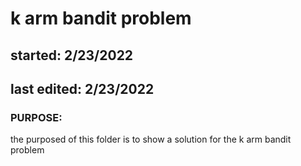 # k arm bandit problem

## started: 2/23/2022
## last edited: 2/23/2022

### PURPOSE:
the purposed of this folder is to show a solution for the k arm bandit problem

